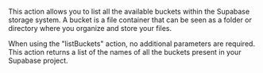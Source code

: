 This action allows you to list all the available buckets within the Supabase storage system. A bucket is a file container that can be seen as a folder or directory where you organize and store your files.

When using the "listBuckets" action, no additional parameters are required. This action returns a list of the names of all the buckets present in your Supabase project.